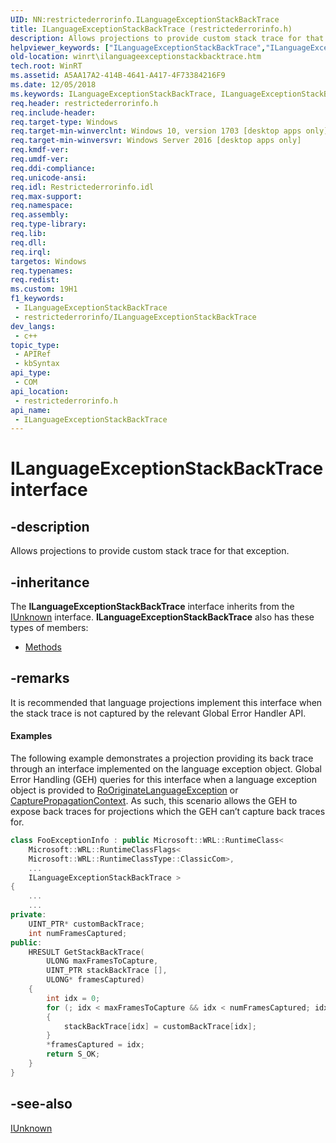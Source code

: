```yaml
---
UID: NN:restrictederrorinfo.ILanguageExceptionStackBackTrace
title: ILanguageExceptionStackBackTrace (restrictederrorinfo.h)
description: Allows projections to provide custom stack trace for that exception.
helpviewer_keywords: ["ILanguageExceptionStackBackTrace","ILanguageExceptionStackBackTrace interface [Windows Runtime]","ILanguageExceptionStackBackTrace interface [Windows Runtime]","described","restrictederrorinfo/ILanguageExceptionStackBackTrace","winrt.ilanguageexceptionstackbacktrace"]
old-location: winrt\ilanguageexceptionstackbacktrace.htm
tech.root: WinRT
ms.assetid: A5AA17A2-414B-4641-A417-4F73384216F9
ms.date: 12/05/2018
ms.keywords: ILanguageExceptionStackBackTrace, ILanguageExceptionStackBackTrace interface [Windows Runtime], ILanguageExceptionStackBackTrace interface [Windows Runtime],described, restrictederrorinfo/ILanguageExceptionStackBackTrace, winrt.ilanguageexceptionstackbacktrace
req.header: restrictederrorinfo.h
req.include-header: 
req.target-type: Windows
req.target-min-winverclnt: Windows 10, version 1703 [desktop apps only]
req.target-min-winversvr: Windows Server 2016 [desktop apps only]
req.kmdf-ver: 
req.umdf-ver: 
req.ddi-compliance: 
req.unicode-ansi: 
req.idl: Restrictederrorinfo.idl
req.max-support: 
req.namespace: 
req.assembly: 
req.type-library: 
req.lib: 
req.dll: 
req.irql: 
targetos: Windows
req.typenames: 
req.redist: 
ms.custom: 19H1
f1_keywords:
 - ILanguageExceptionStackBackTrace
 - restrictederrorinfo/ILanguageExceptionStackBackTrace
dev_langs:
 - c++
topic_type:
 - APIRef
 - kbSyntax
api_type:
 - COM
api_location:
 - restrictederrorinfo.h
api_name:
 - ILanguageExceptionStackBackTrace
---
```


# ILanguageExceptionStackBackTrace interface


## -description

Allows projections to provide custom stack trace for that exception.

## -inheritance

The <b xmlns:loc="http://microsoft.com/wdcml/l10n">ILanguageExceptionStackBackTrace</b> interface inherits from the <a href="/windows/desktop/api/unknwn/nn-unknwn-iunknown">IUnknown</a> interface. <b>ILanguageExceptionStackBackTrace</b> also has these types of members:
<ul>
<li><a href="https://docs.microsoft.com/">Methods</a></li>
</ul>

## -remarks

It is recommended that language projections implement this interface when the stack trace is not captured by the relevant Global Error Handler API.


#### Examples

The following example demonstrates a projection providing its back trace through an interface implemented on the language exception object.  Global Error Handling (GEH) queries for this interface when a language exception object is provided to <a href="/windows/desktop/api/roerrorapi/nf-roerrorapi-rooriginatelanguageexception">RoOriginateLanguageException</a> or <a href="/windows/desktop/api/restrictederrorinfo/nf-restrictederrorinfo-ilanguageexceptionerrorinfo2-capturepropagationcontext">CapturePropagationContext</a>.  As such, this scenario allows the GEH to expose back traces for projections which the GEH can’t capture back traces for.


```cpp
class FooExceptionInfo : public Microsoft::WRL::RuntimeClass< 
    Microsoft::WRL::RuntimeClassFlags< 
    Microsoft::WRL::RuntimeClassType::ClassicCom>, 
    ... 
    ILanguageExceptionStackBackTrace > 
{ 
    ... 
    ... 
private: 
    UINT_PTR* customBackTrace; 
    int numFramesCaptured; 
public: 
    HRESULT GetStackBackTrace( 
        ULONG maxFramesToCapture, 
        UINT_PTR stackBackTrace [], 
        ULONG* framesCaptured) 
    { 
        int idx = 0; 
        for (; idx < maxFramesToCapture && idx < numFramesCaptured; idx++) 
        { 
            stackBackTrace[idx] = customBackTrace[idx]; 
        } 
        *framesCaptured = idx; 
        return S_OK; 
    } 
} 

```

## -see-also

<a href="/windows/desktop/api/unknwn/nn-unknwn-iunknown">IUnknown</a>
